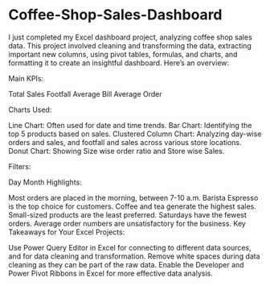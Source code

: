 # Coffee-Shop-Sales-Dashboard

I just completed my Excel dashboard project, analyzing coffee shop sales data. This project involved cleaning and transforming the data, extracting important new columns, using pivot tables, formulas, and charts, and formatting it to create an insightful dashboard. Here’s an overview:

Main KPIs:

Total Sales
Footfall
Average Bill
Average Order

Charts Used:

Line Chart: Often used for date and time trends.
Bar Chart: Identifying the top 5 products based on sales.
Clustered Column Chart: Analyzing day-wise orders and sales, and footfall and sales across various store locations.
Donut Chart: Showing Size wise order ratio and Store wise Sales.

Filters:

Day
Month
Highlights:

Most orders are placed in the morning, between 7-10 a.m.
Barista Espresso is the top choice for customers.
Coffee and tea generate the highest sales.
Small-sized products are the least preferred.
Saturdays have the fewest orders.
Average order numbers are unsatisfactory for the business.
Key Takeaways for Your Excel Projects:

Use Power Query Editor in Excel for connecting to different data sources, and for data cleaning and transformation.
Remove white spaces during data cleaning as they can be part of the raw data.
Enable the Developer and Power Pivot Ribbons in Excel for more effective data analysis.

